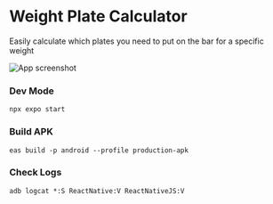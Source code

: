 # Weight Plate Calculator

Easily calculate which plates you need to put on the bar for a specific weight

![App screenshot](https://i.imgur.com/6iBtVtk.jpeg)

### Dev Mode

`npx expo start`

### Build APK

`eas build -p android --profile production-apk`

### Check Logs

`adb logcat *:S ReactNative:V ReactNativeJS:V`
